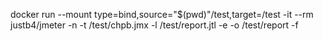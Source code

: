docker run  --mount type=bind,source="$(pwd)"/test,target=/test -it --rm justb4/jmeter -n -t /test/chpb.jmx -l /test/report.jtl -e -o /test/report -f

